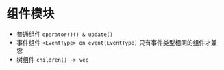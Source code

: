 # 组件模块

- 普通组件 `operator()() & update()`
- 事件组件 `<EventType> on_event(EventType)` 只有事件类型相同的组件才兼容
- 树组件   `children() -> vec`

